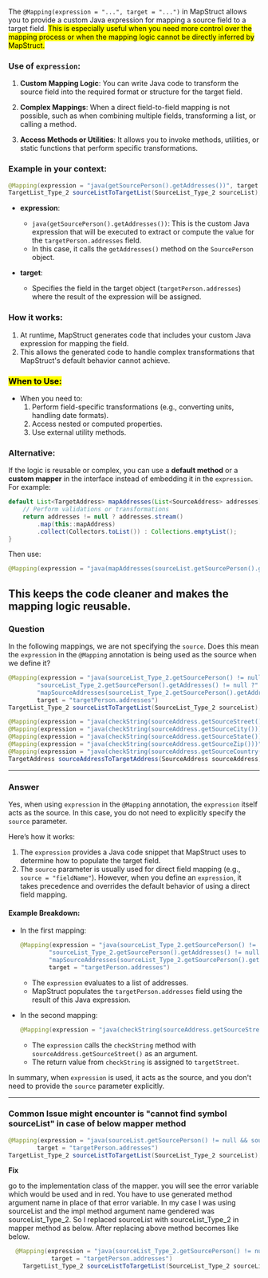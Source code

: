 The `@Mapping(expression = "...", target = "...")` in MapStruct allows you to provide a custom Java expression for mapping a source field to a target field. <mark>This is especially useful when you need more control over the mapping process or when the mapping logic cannot be directly inferred by MapStruct.</mark>

### Use of `expression`:
1. **Custom Mapping Logic**:
   You can write Java code to transform the source field into the required format or structure for the target field.

2. **Complex Mappings**:
   When a direct field-to-field mapping is not possible, such as when combining multiple fields, transforming a list, or calling a method.

3. **Access Methods or Utilities**:
   It allows you to invoke methods, utilities, or static functions that perform specific transformations.

### Example in your context:

```java
@Mapping(expression = "java(getSourcePerson().getAddresses())", target = "targetPerson.addresses")
TargetList_Type_2 sourceListToTargetList(SourceList_Type_2 sourceList);
```

- **expression**:
    - `java(getSourcePerson().getAddresses())`: This is the custom Java expression that will be executed to extract or compute the value for the `targetPerson.addresses` field.
    - In this case, it calls the `getAddresses()` method on the `SourcePerson` object.

- **target**:
    - Specifies the field in the target object (`targetPerson.addresses`) where the result of the expression will be assigned.

### How it works:
1. At runtime, MapStruct generates code that includes your custom Java expression for mapping the field.
2. This allows the generated code to handle complex transformations that MapStruct's default behavior cannot achieve.

### <mark>When to Use:</mark>
- When you need to:
    1. Perform field-specific transformations (e.g., converting units, handling date formats).
    2. Access nested or computed properties.
    3. Use external utility methods.

### Alternative:
If the logic is reusable or complex, you can use a **default method** or a **custom mapper** in the interface instead of embedding it in the `expression`. For example:

```java
default List<TargetAddress> mapAddresses(List<SourceAddress> addresses) {
    // Perform validations or transformations
    return addresses != null ? addresses.stream()
        .map(this::mapAddress)
        .collect(Collectors.toList()) : Collections.emptyList();
}
```

Then use:
```java
@Mapping(expression = "java(mapAddresses(sourceList.getSourcePerson().getAddresses()))", target = "targetPerson.addresses")
```

This keeps the code cleaner and makes the mapping logic reusable.
---
### **Question**
In the following mappings, we are not specifying the `source`. Does this mean the `expression` in the `@Mapping` annotation is being used as the source when we define it?

```java
@Mapping(expression = "java(sourceList_Type_2.getSourcePerson() != null &&" +
        "sourceList_Type_2.getSourcePerson().getAddresses() != null ?" +
        "mapSourceAddresses(sourceList_Type_2.getSourcePerson().getAddresses()) : java.util.Collections.emptyList())", 
        target = "targetPerson.addresses")
TargetList_Type_2 sourceListToTargetList(SourceList_Type_2 sourceList);

@Mapping(expression = "java(checkString(sourceAddress.getSourceStreet()))", target = "targetStreet")
@Mapping(expression = "java(checkString(sourceAddress.getSourceCity()))", target = "targetCity")
@Mapping(expression = "java(checkString(sourceAddress.getSourceState()))", target = "targetState")
@Mapping(expression = "java(checkString(sourceAddress.getSourceZip()))", target = "targetZip")
@Mapping(expression = "java(checkString(sourceAddress.getSourceCountry()))", target = "targetCountry")
TargetAddress sourceAddressToTargetAddress(SourceAddress sourceAddress);
```

---

### **Answer**
Yes, when using `expression` in the `@Mapping` annotation, the `expression` itself acts as the source. In this case, you do not need to explicitly specify the `source` parameter.

Here’s how it works:
1. The `expression` provides a Java code snippet that MapStruct uses to determine how to populate the target field.
2. The `source` parameter is usually used for direct field mapping (e.g., `source = "fieldName"`). However, when you define an `expression`, it takes precedence and overrides the default behavior of using a direct field mapping.

#### Example Breakdown:
- In the first mapping:
  ```java
  @Mapping(expression = "java(sourceList_Type_2.getSourcePerson() != null &&" +
          "sourceList_Type_2.getSourcePerson().getAddresses() != null ?" +
          "mapSourceAddresses(sourceList_Type_2.getSourcePerson().getAddresses()) : java.util.Collections.emptyList())", 
          target = "targetPerson.addresses")
  ```
    - The `expression` evaluates to a list of addresses.
    - MapStruct populates the `targetPerson.addresses` field using the result of this Java expression.

- In the second mapping:
  ```java
  @Mapping(expression = "java(checkString(sourceAddress.getSourceStreet()))", target = "targetStreet")
  ```
    - The `expression` calls the `checkString` method with `sourceAddress.getSourceStreet()` as an argument.
    - The return value from `checkString` is assigned to `targetStreet`.

In summary, when `expression` is used, it acts as the source, and you don't need to provide the `source` parameter explicitly.

---
### Common Issue might encounter is "cannot find symbol sourceList" in case of below mapper method

```java
@Mapping(expression = "java(sourceList.getSourcePerson() != null && sourceList.getSourcePerson().getAddresses() != null ? mapSourceAddresses(sourceList.getSourcePerson().getAddresses()) : java.util.Collections.emptyList())",
        target = "targetPerson.addresses")
TargetList_Type_2 sourceListToTargetList(SourceList_Type_2 sourceList);
```
**Fix**

go to the implementation class of the mapper. you will see the error variable which would be used and in red.
You have to use generated method argument name in place of that error variable. In my case I was using sourceList and the impl method argument name gendered was sourceList_Type_2.
So I replaced sourceList with sourceList_Type_2 in mapper method as below. After replacing above method becomes like below.

```java
  @Mapping(expression = "java(sourceList_Type_2.getSourcePerson() != null && sourceList_Type_2.getSourcePerson().getAddresses() != null ? mapSourceAddresses(sourceList_Type_2.getSourcePerson().getAddresses()) : java.util.Collections.emptyList())",
            target = "targetPerson.addresses")
    TargetList_Type_2 sourceListToTargetList(SourceList_Type_2 sourceList);
```
